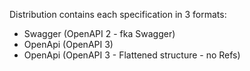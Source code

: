 Distribution contains each specification in 3 formats:
- Swagger (OpenAPI 2 - fka Swagger)
- OpenApi (OpenAPI 3)
- OpenApi (OpenAPI 3 - Flattened structure - no Refs)
